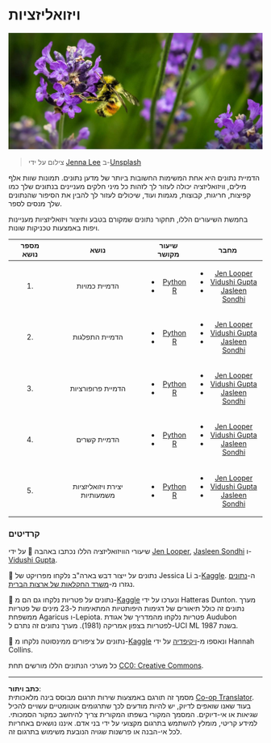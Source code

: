 <!--
CO_OP_TRANSLATOR_METADATA:
{
  "original_hash": "1441550a0d789796b2821e04f7f4cc94",
  "translation_date": "2025-08-28T15:28:53+00:00",
  "source_file": "3-Data-Visualization/README.md",
  "language_code": "he"
}
-->
# ויזואליזציות

![דבורה על פרח לבנדר](../../../translated_images/bee.0aa1d91132b12e3a8994b9ca12816d05ce1642010d9b8be37f8d37365ba845cf.he.jpg)  
> צילום על ידי <a href="https://unsplash.com/@jenna2980?utm_source=unsplash&utm_medium=referral&utm_content=creditCopyText">Jenna Lee</a> ב-<a href="https://unsplash.com/s/photos/bees-in-a-meadow?utm_source=unsplash&utm_medium=referral&utm_content=creditCopyText">Unsplash</a>

הדמיית נתונים היא אחת המשימות החשובות ביותר של מדען נתונים. תמונות שוות אלף מילים, וויזואליזציה יכולה לעזור לך לזהות כל מיני חלקים מעניינים בנתונים שלך כמו קפיצות, חריגות, קבוצות, מגמות ועוד, שיכולים לעזור לך להבין את הסיפור שהנתונים שלך מנסים לספר.

בחמשת השיעורים הללו, תחקור נתונים שמקורם בטבע ותיצור ויזואליזציות מעניינות ויפות באמצעות טכניקות שונות.

| מספר נושא | נושא | שיעור מקושר | מחבר |
| :-----------: | :--: | :-----------: | :----: |
| 1. | הדמיית כמויות | <ul> <li> [Python](09-visualization-quantities/README.md)</li>  <li>[R](../../../3-Data-Visualization/R/09-visualization-quantities) </li> </ul>|<ul> <li> [Jen Looper](https://twitter.com/jenlooper)</li><li> [Vidushi Gupta](https://github.com/Vidushi-Gupta)</li> <li>[Jasleen Sondhi](https://github.com/jasleen101010)</li></ul> |
| 2. | הדמיית התפלגות | <ul> <li> [Python](10-visualization-distributions/README.md)</li>  <li>[R](../../../3-Data-Visualization/R/10-visualization-distributions) </li> </ul>|<ul> <li> [Jen Looper](https://twitter.com/jenlooper)</li><li> [Vidushi Gupta](https://github.com/Vidushi-Gupta)</li> <li>[Jasleen Sondhi](https://github.com/jasleen101010)</li></ul> |
| 3. | הדמיית פרופורציות | <ul> <li> [Python](11-visualization-proportions/README.md)</li>  <li>[R](../../../3-Data-Visualization) </li> </ul>|<ul> <li> [Jen Looper](https://twitter.com/jenlooper)</li><li> [Vidushi Gupta](https://github.com/Vidushi-Gupta)</li> <li>[Jasleen Sondhi](https://github.com/jasleen101010)</li></ul> |
| 4. | הדמיית קשרים | <ul> <li> [Python](12-visualization-relationships/README.md)</li>  <li>[R](../../../3-Data-Visualization) </li> </ul>|<ul> <li> [Jen Looper](https://twitter.com/jenlooper)</li><li> [Vidushi Gupta](https://github.com/Vidushi-Gupta)</li> <li>[Jasleen Sondhi](https://github.com/jasleen101010)</li></ul> |
| 5. | יצירת ויזואליזציות משמעותיות | <ul> <li> [Python](13-meaningful-visualizations/README.md)</li>  <li>[R](../../../3-Data-Visualization) </li> </ul>|<ul> <li> [Jen Looper](https://twitter.com/jenlooper)</li><li> [Vidushi Gupta](https://github.com/Vidushi-Gupta)</li> <li>[Jasleen Sondhi](https://github.com/jasleen101010)</li></ul> |

### קרדיטים

שיעורי הוויזואליזציה הללו נכתבו באהבה 🌸 על ידי [Jen Looper](https://twitter.com/jenlooper), [Jasleen Sondhi](https://github.com/jasleen101010) ו-[Vidushi Gupta](https://github.com/Vidushi-Gupta).

🍯 נתונים על ייצור דבש בארה"ב נלקחו מפרויקט של Jessica Li ב-[Kaggle](https://www.kaggle.com/jessicali9530/honey-production). ה-[נתונים](https://usda.library.cornell.edu/concern/publications/rn301137d) נגזרו מ-[משרד החקלאות של ארצות הברית](https://www.nass.usda.gov/About_NASS/index.php).

🍄 נתונים על פטריות נלקחו גם הם מ-[Kaggle](https://www.kaggle.com/hatterasdunton/mushroom-classification-updated-dataset) ונערכו על ידי Hatteras Dunton. מערך נתונים זה כולל תיאורים של דגימות היפותטיות המתאימות ל-23 מינים של פטריות ממשפחת Agaricus ו-Lepiota. פטריות נלקחו מהמדריך של אגודת Audubon לפטריות בצפון אמריקה (1981). מערך נתונים זה נתרם ל-UCI ML בשנת 1987.

🦆 נתונים על ציפורים ממינסוטה נלקחו מ-[Kaggle](https://www.kaggle.com/hannahcollins/minnesota-birds) ונאספו מ-[ויקיפדיה](https://en.wikipedia.org/wiki/List_of_birds_of_Minnesota) על ידי Hannah Collins.

כל מערכי הנתונים הללו מורשים תחת [CC0: Creative Commons](https://creativecommons.org/publicdomain/zero/1.0/).

---

**כתב ויתור**:  
מסמך זה תורגם באמצעות שירות תרגום מבוסס בינה מלאכותית [Co-op Translator](https://github.com/Azure/co-op-translator). בעוד שאנו שואפים לדיוק, יש להיות מודעים לכך שתרגומים אוטומטיים עשויים להכיל שגיאות או אי-דיוקים. המסמך המקורי בשפתו המקורית צריך להיחשב כמקור הסמכותי. למידע קריטי, מומלץ להשתמש בתרגום מקצועי על ידי בני אדם. איננו נושאים באחריות לכל אי-הבנה או פרשנות שגויה הנובעת משימוש בתרגום זה.
